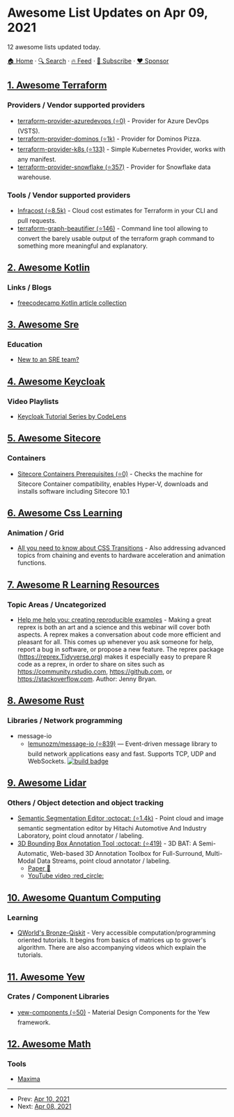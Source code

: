 # Awesome List Updates on Apr 09, 2021

12 awesome lists updated today.

[🏠 Home](/README.md) · [🔍 Search](https://www.trackawesomelist.com/search/) · [🔥 Feed](https://www.trackawesomelist.com/rss.xml) · [📮 Subscribe](https://trackawesomelist.us17.list-manage.com/subscribe?u=d2f0117aa829c83a63ec63c2f&id=36a103854c) · [❤️  Sponsor](https://github.com/sponsors/theowenyoung)



## [1. Awesome Terraform](/content/shuaibiyy/awesome-terraform/README.md)

### Providers / Vendor supported providers

*   [terraform-provider-azuredevops (⭐0)](https://github.com/mikaelkrief/terraform-provider-azuredevops) - Provider for Azure DevOps (VSTS).
*   [terraform-provider-dominos (⭐1k)](https://github.com/ndmckinley/terraform-provider-dominos) - Provider for Dominos Pizza.
*   [terraform-provider-k8s (⭐133)](https://github.com/banzaicloud/terraform-provider-k8s) - Simple Kubernetes Provider, works with any manifest.
*   [terraform-provider-snowflake (⭐357)](https://github.com/chanzuckerberg/terraform-provider-snowflake) - Provider for Snowflake data warehouse.

### Tools / Vendor supported providers

*   [Infracost (⭐8.5k)](https://github.com/infracost/infracost) - Cloud cost estimates for Terraform in your CLI and pull requests.
*   [terraform-graph-beautifier (⭐146)](https://github.com/pcasteran/terraform-graph-beautifier) - Command line tool allowing to convert the barely usable output of the terraform graph command to something more meaningful and explanatory.

## [2. Awesome Kotlin](/content/KotlinBy/awesome-kotlin/README.md)

### Links / Blogs

*   [freecodecamp Kotlin article collection](https://www.freecodecamp.org/news/tag/kotlin/)

## [3. Awesome Sre](/content/dastergon/awesome-sre/README.md)

### Education

*   [New to an SRE team?](https://www.linkedin.com/pulse/new-sre-team-anthony-caiafa/)

## [4. Awesome Keycloak](/content/thomasdarimont/awesome-keycloak/README.md)

### Video Playlists

*   [Keycloak Tutorial Series by CodeLens](https://www.youtube.com/watch?v=Lr9WeIMtFow\&list=PLeGNmkzI56BTjRxNGxUhh4k30FD_gy0pC)

## [5. Awesome Sitecore](/content/MartinMiles/awesome-sitecore/README.md)

### Containers

*   [Sitecore Containers Prerequisites (⭐0)](https://github.com/nickwesselman/sitecore-containers-prerequisites) - Checks the machine for Sitecore Container compatibility, enables Hyper-V, downloads and installs software including Sitecore 10.1

## [6. Awesome Css Learning](/content/micromata/awesome-css-learning/README.md)

### Animation / Grid

*   [All you need to know about CSS Transitions](https://blog.alexmaccaw.com/all-you-need-to-know-about-css-transitions/) - Also addressing advanced topics from chaining and events to hardware acceleration and animation functions.

## [7. Awesome R Learning Resources](/content/iamericfletcher/awesome-r-learning-resources/README.md)

### Topic Areas / Uncategorized

*   [Help me help you: creating reproducible examples](https://www.youtube.com/watch?v=5gqksthQ0cM) - Making a great reprex is both an art and a science and this webinar will cover both aspects. A reprex makes a conversation about code more efficient and pleasant for all. This comes up whenever you ask someone for help, report a bug in software, or propose a new feature. The reprex package (<https://reprex.Tidyverse.org>) makes it especially easy to prepare R code as a reprex, in order to share on sites such as <https://community.rstudio.com>, <https://github.com>, or <https://stackoverflow.com>. Author: Jenny Bryan.

## [8. Awesome Rust](/content/rust-unofficial/awesome-rust/README.md)

### Libraries / Network programming

*   message-io
    *   [lemunozm/message-io (⭐839)](https://github.com/lemunozm/message-io) — Event-driven message library to build network applications easy and fast. Supports TCP, UDP and WebSockets. [![build badge](https://img.shields.io/github/workflow/status/lemunozm/message-io/message-io%20ci)](https://github.com/lemunozm/message-io/actions?query=workflow%3A%22message-io+ci%22)

## [9. Awesome Lidar](/content/szenergy/awesome-lidar/README.md)

### Others / Object detection and object tracking

*   [Semantic Segmentation Editor :octocat: (⭐1.4k)](https://github.com/Hitachi-Automotive-And-Industry-Lab/semantic-segmentation-editor) - Point cloud and image semantic segmentation editor by Hitachi Automotive And Industry Laboratory, point cloud annotator / labeling.
*   [3D Bounding Box Annotation Tool :octocat: (⭐419)](https://github.com/walzimmer/3d-bat) - 3D BAT: A Semi-Automatic, Web-based 3D Annotation Toolbox for Full-Surround, Multi-Modal Data Streams, point cloud annotator / labeling.
    *   [Paper :newspaper:](https://arxiv.org/pdf/1905.00525.pdf)
    *   [YouTube video :red\_circle:](https://www.youtube.com/watch?v=gSGG4Lw8BSU)

## [10. Awesome Quantum Computing](/content/desireevl/awesome-quantum-computing/README.md)

### Learning

*   [QWorld's Bronze-Qiskit](https://gitlab.com/qworld/bronze-qiskit) - Very accessible computation/programming oriented tutorials. It begins from basics of matrices up to grover's algorithm. There are also accompanying videos which explain the tutorials.

## [11. Awesome Yew](/content/jetli/awesome-yew/README.md)

### Crates / Component Libraries

*   [yew-components (⭐50)](https://github.com/angular-rust/yew-components) - Material Design Components for the Yew framework.

## [12. Awesome Math](/content/rossant/awesome-math/README.md)

### Tools

*   [Maxima](https://maxima.sourceforge.io/)

---

- Prev: [Apr 10, 2021](/content/2021/04/10/README.md)
- Next: [Apr 08, 2021](/content/2021/04/08/README.md)